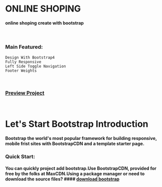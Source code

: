 # ONLINE SHOPING
#### online shoping create with bootstrap

<br />

### Main Featured:
    Design With Bootstrap4
    Fully Responsive 
    Left Side Toggle Navigation
    Footer Weights

<br />

### [Preview Project](https://romanakhatun.github.io/online-shoping/)

  <br/>                          
                            
# Let's Start Bootstrap Introduction
#### Bootstrap the world's most popular framework for building responsive, mobile frist sites with BootstrapCDN and a template starter page.

### Quick Start:
#### You can quickly project add bootstrap.Use BootstrapCDN, provided for free by the folks at MaxCDN.Using a package manager or need to download the source files? #### [download bootstrap](https://getbootstrap.com/docs/4.0/getting-started/download/)

